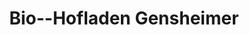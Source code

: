 ---
title: "Bio--Hofladen Gensheimer"
url: /offenbach-an-der-queich/bio-hofladen-gensheimer/
shop: Hofladen
---